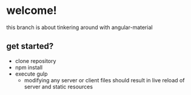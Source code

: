# welcome!

this branch is about tinkering around with angular-material

## get started?

* clone repository
* npm install
* execute gulp
  * modifying any server or client files should result in live reload of server and static resources
